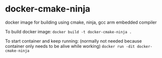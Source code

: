 # docker-cmake-ninja
docker image for building using cmake, ninja, gcc arm embedded compiler


To build docker image:
```docker build -t docker-cmake-ninja .```

To start container and keep running: (normally not needed because container only needs to be alive while working)
```docker run -dit docker-cmake-ninja```